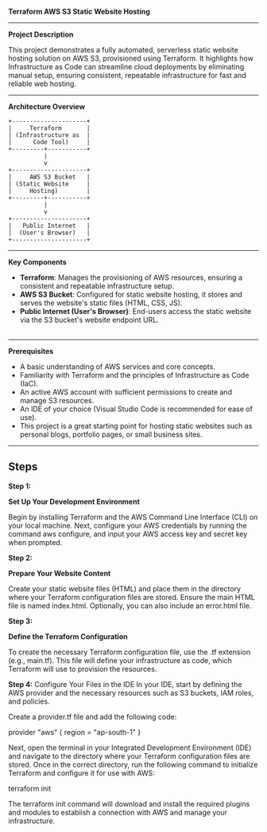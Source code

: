 **Terraform AWS S3 Static Website Hosting**

---

**Project Description**

This project demonstrates a fully automated, serverless static website hosting solution on AWS S3, provisioned using Terraform. It highlights how Infrastructure as Code can streamline cloud deployments by eliminating manual setup, ensuring consistent, repeatable infrastructure for fast and reliable web hosting.

---

**Architecture Overview**
```text
+---------------------+
|     Terraform       |
| (Infrastructure as  |
|      Code Tool)     |
+---------+-----------+
          |
          v
+---------------------+
|     AWS S3 Bucket   |
| (Static Website     |
|     Hosting)        |
+---------+-----------+
          |
          v
+---------------------+
|   Public Internet   |
|  (User's Browser)   |
+---------------------+
```

---

**Key Components**

- **Terraform**: Manages the provisioning of AWS resources, ensuring a consistent and repeatable infrastructure setup.
- **AWS S3 Bucket**: Configured for static website hosting, it stores and serves the website's static files (HTML, CSS, JS).
- **Public Internet (User's Browser)**: End-users access the static website via the S3 bucket's website endpoint URL.
<br><br>
---

**Prerequisites**

- A basic understanding of AWS services and core concepts.
- Familiarity with Terraform and the principles of Infrastructure as Code (IaC).
- An active AWS account with sufficient permissions to create and manage S3 resources.
- An IDE of your choice (Visual Studio Code is recommended for ease of use).
- This project is a great starting point for hosting static websites such as personal blogs, portfolio pages, or small business sites.

---

**Steps**
---

**Step 1:** 

**Set Up Your Development Environment**

Begin by installing Terraform and the AWS Command Line Interface (CLI) on your local machine. Next, configure your AWS credentials by running the command aws configure, and input your AWS access key and secret key when prompted.

**Step 2:**

**Prepare Your Website Content**

Create your static website files (HTML) and place them in the directory where your Terraform configuration files are stored. Ensure the main HTML file is named index.html. Optionally, you can also include an error.html file. 

**Step 3:**

**Define the Terraform Configuration**

To create the necessary Terraform configuration file, use the .tf extension (e.g., main.tf). This file will define your infrastructure as code, which Terraform will use to provision the resources.


**Step 4:** 
Configure Your Files in the IDE
In your IDE, start by defining the AWS provider and the necessary resources such as S3 buckets, IAM roles, and policies.

Create a provider.tf file and add the following code:

provider "aws" {
    region = "ap-south-1"
}

Next, open the terminal in your Integrated Development Environment (IDE) and navigate to the directory where your Terraform configuration files are stored. Once in the correct directory, run the following command to initialize Terraform and configure it for use with AWS:

terraform init

The terraform init command will download and install the required plugins and modules to establish a connection with AWS and manage your infrastructure.

